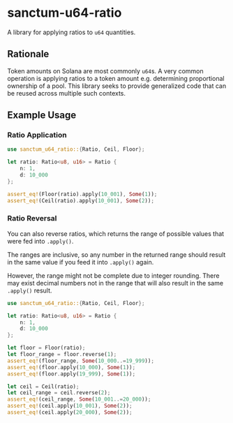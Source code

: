# sanctum-u64-ratio

A library for applying ratios to `u64` quantities.

## Rationale

Token amounts on Solana are most commonly `u64`s. A very common operation is applying ratios to a token amount e.g. determining proportional ownership of a pool. This library seeks to provide generalized code that can be reused across multiple such contexts.

## Example Usage

### Ratio Application

```rust
use sanctum_u64_ratio::{Ratio, Ceil, Floor};

let ratio: Ratio<u8, u16> = Ratio {
    n: 1,
    d: 10_000
};

assert_eq!(Floor(ratio).apply(10_001), Some(1));
assert_eq!(Ceil(ratio).apply(10_001), Some(2));
```

### Ratio Reversal

You can also reverse ratios, which returns the range of possible values that were fed into `.apply()`.

The ranges are inclusive, so any number in the returned range should result in the same value if you feed it into `.apply()` again.

However, the range might not be complete due to integer rounding. There may exist decimal numbers not in the range that will also result in the same `.apply()` result.

```rust
use sanctum_u64_ratio::{Ratio, Ceil, Floor};

let ratio: Ratio<u8, u16> = Ratio {
    n: 1,
    d: 10_000
};

let floor = Floor(ratio);
let floor_range = floor.reverse(1);
assert_eq!(floor_range, Some(10_000..=19_999));
assert_eq!(floor.apply(10_000), Some(1));
assert_eq!(floor.apply(19_999), Some(1));

let ceil = Ceil(ratio);
let ceil_range = ceil.reverse(2);
assert_eq!(ceil_range, Some(10_001..=20_000));
assert_eq!(ceil.apply(10_001), Some(2));
assert_eq!(ceil.apply(20_000), Some(2));
```
